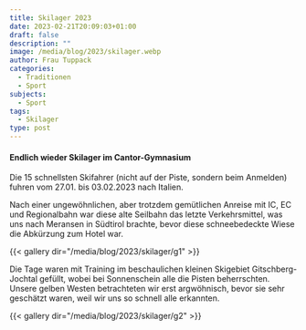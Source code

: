 ```yaml
---
title: Skilager 2023
date: 2023-02-21T20:09:03+01:00
draft: false
description: ""
image: /media/blog/2023/skilager.webp
author: Frau Tuppack
categories:
  - Traditionen
  - Sport
subjects:
  - Sport
tags:
  - Skilager
type: post
---
```

#### Endlich wieder Skilager im Cantor-Gymnasium

Die 15 schnellsten Skifahrer (nicht auf der Piste, sondern beim Anmelden) fuhren vom 27.01. bis 03.02.2023 nach Italien.

Nach einer ungewöhnlichen, aber trotzdem gemütlichen Anreise mit IC, EC und
Regionalbahn war diese alte Seilbahn das letzte Verkehrsmittel, was uns
nach Meransen in Südtirol brachte, bevor diese schneebedeckte Wiese die
Abkürzung zum Hotel war.

{{< gallery dir="/media/blog/2023/skilager/g1" >}}

Die Tage waren mit Training im
beschaulichen kleinen Skigebiet Gitschberg-Jochtal gefüllt, wobei bei Sonnenschein alle die Pisten beherrschten. Unsere gelben Westen betrachteten wir erst argwöhnisch, bevor sie sehr geschätzt waren, weil wir uns so schnell alle erkannten.

{{< gallery dir="/media/blog/2023/skilager/g2" >}}
